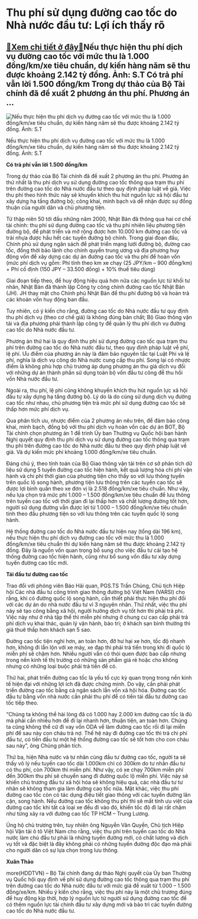Thu phí sử dụng đường cao tốc do Nhà nước đầu tư: Lợi ích thấy rõ
=================================================================

[:gift:Xem chi tiết ở đây:gift:](https://hddtvn.com/thu-phi-su-dung-duong-cao-toc-do-nha-nuoc-dau-tu-loi-ich-thay-ro/)Nếu thực hiện thu phí dịch vụ đường cao tốc với mức thu là 1.000 đồng/km/xe tiêu chuẩn, dự kiến hàng năm sẽ thu được khoảng 2.142 tỷ đồng. Ảnh: S.T Có trả phí vẫn lời 1.500 đồng/km Trong dự thảo của Bộ Tài chính đã đề xuất 2 phương án thu phí. Phương án …
---------------------------------------------------------------------------------------------------------------------------------------------------------------------------------------------------------------------------------------------------------------





![Nếu thực hiện thu phí dịch vụ đường cao tốc với mức thu là 1.000 đồng/km/xe tiêu chuẩn, dự kiến hàng năm sẽ thu được khoảng 2.142 tỷ đồng.	Ảnh: S.T](https://haiquanonline.com.vn/stores/news_dataimages/hoannm/102020/14/16/in_article/3726_11-vedette.jpg?rt=20201014164359 "Nếu thực hiện thu phí dịch vụ đường cao tốc với mức thu là 1.000 đồng/km/xe tiêu chuẩn, dự kiến hàng năm sẽ thu được khoảng 2.142 tỷ đồng.	Ảnh: S.T")


Nếu thực hiện thu phí dịch vụ đường cao tốc với mức thu là 1.000 đồng/km/xe tiêu chuẩn, dự kiến hàng năm sẽ thu được khoảng 2.142 tỷ đồng. Ảnh: S.T



**Có trả phí vẫn lời 1.500 đồng/km**


Trong dự thảo của Bộ Tài chính đã đề xuất 2 phương án thu phí. Phương án thứ nhất là thu phí dịch vụ sử dụng đường cao tốc thông qua trạm thu phí trên đường cao tốc do Nhà nước đầu tư theo quy định pháp luật về giá. Việc thu phí theo hình thức này sẽ khuyến khích thu hút nguồn lực xã hội đầu tư xây dựng hạ tầng đường bộ; công khai, minh bạch và dễ nhận được sự đồng thuận của người dân và chủ phương tiện.





Từ thập niên 50 tới đầu những năm 2000, Nhật Bản đã thông qua hai cơ chế tài chính: thu phí sử dụng đường cao tốc và thu phí nhiên liệu phương tiện đường bộ, để phát triển và mở rộng được hơn 10.000 km đường cao tốc và trải nhựa được hầu hết các tuyến đường bộ chính. 
Trong giai đoạn đầu, Chính phủ sử dụng ngân sách để phát triển mạng lưới đường bộ, đường cao tốc, đồng thời bảo lãnh cho chính quyền trung ương và địa phương huy động vốn để xây dựng các dự án đường cao tốc và thu phí để hoàn vốn (mức phí dịch vụ gồm: Phí tính theo km xe chạy (25 JPY/km – 900 đồng/km) + Phí cố định (150 JPY – 33.500 đồng) + 10% thuế tiêu dùng)


Giai đoạn tiếp theo, để huy động hiệu quả hơn nữa các nguồn lực từ khối tư nhân, Nhật Bản đã thành lập Công ty công chính đường cao tốc Nhật Bản (JH). JH thay mặt cho Chính phủ Nhật Bản để thu phí đường bộ và hoàn trả các khoản vốn huy động ban đầu.






Tuy nhiên, có ý kiến cho rằng, đường cao tốc do Nhà nước đầu tư quy định thu phí dịch vụ (theo cơ chế giá) là không đúng bản chất; Bộ Giao thông vận tải và địa phương phải thành lập công ty để quản lý thu phí dịch vụ đường cao tốc do Nhà nước đầu tư.


Phương án thứ hai là quy định thu phí sử dụng đường cao tốc qua trạm thu phí trên đường cao tốc do Nhà nước đầu tư, theo quy định pháp luật về phí, lệ phí. Ưu điểm của phương án này là đảm bảo nguyên tắc tại Luật Phí và lệ phí, nghĩa là dịch vụ công do Nhà nước cung cấp thu phí. Song lại có nhược điểm là không phù hợp chủ trương áp dụng phương án thu giá dịch vụ đối với những dự án thành phần sử dụng toàn bộ vốn đầu tư công để thu hồi vốn Nhà nước đầu tư.


Ngoài ra, thu phí, lệ phí cũng không khuyến khích thu hút nguồn lực xã hội đầu tư xây dựng hạ tầng đường bộ. Lý do là do cùng sử dụng dịch vụ đường cao tốc như nhau, chủ phương tiện trả mức phí sử dụng đường cao tốc sẽ thấp hơn mức phí dịch vụ.


Qua phân tích ưu, nhược điểm của 2 phương án nêu trên, để đảm bảo công khai, minh bạch, đồng bộ với thu phí dịch vụ hoàn vốn các dự án BOT, Bộ Tài chính chọn phương án 1 để trình Ủy ban Thường vụ Quốc hội ban hành Nghị quyết quy định thu phí dịch vụ sử dụng đường cao tốc thông qua trạm thu phí trên đường cao tốc do Nhà nước đầu tư theo quy định pháp luật về giá. Và dự kiến mức phí khoảng 1.000 đồng/km/xe tiêu chuẩn.


Đáng chú ý, theo tính toán của Bộ Giao thông vận tải trên cơ sở phân tích dữ liệu sử dụng 5 tuyến đường cao tốc hiện hành, kết quả lượng hóa chi phí vận hành và chi phí thời gian của phương tiện cho thấy so với lưu thông tuyến trên quốc lộ song hành, phương tiện lưu thông trên các tuyến cao tốc sẽ được lợi bình quân theo xe đơn vị là 2.518 đồng/km/xe tiêu chuẩn. Như vậy, nếu lựa chọn trả mức phí 1.000 – 1.500 đồng/km/xe tiêu chuẩn để lưu thông trên tuyến cao tốc với thời gian đi lại thấp hơn và chất lượng đường tốt hơn, người sử dụng đường vẫn được lợi từ 1.000 – 1.500 đồng/km/xe tiêu chuẩn tính theo đầu phương tiện so với lưu thông trên các tuyến quốc lộ song hành.


Hệ thống đường cao tốc do Nhà nước đầu tư hiện nay (tổng dài 196 km), nếu thực hiện thu phí dịch vụ đường cao tốc với mức thu là 1.000 đồng/km/xe tiêu chuẩn thì dự kiến hàng năm sẽ thu được khoảng 2.142 tỷ đồng. Đây là nguồn vốn quan trọng bổ sung cho việc đầu tư cải tạo hệ thống đường cao tốc hiện hành, cũng như bổ sung vốn đầu tư xây dựng tuyến đường cao tốc mới.


**Tái đầu tư đường cao tốc**


Trao đổi với phóng viên Báo Hải quan, PGS.TS Trần Chủng, Chủ tịch Hiệp hội Các nhà đầu tư công trình giao thông đường bộ Việt Nam (VARSI) cho rằng, khi có đường quốc lộ song hành, cần thiết phải thực hiện thu phí đối với các dự án do nhà nước đầu tư vì 3 nguyên nhân. Thứ nhất, việc thu phí này sẽ tạo công bằng xã hội, người hưởng dịch vụ tốt hơn thì phải trả phí. Việc này như ở nhà tập thể thì miễn phí nhưng ở chung cư cao cấp phải trả phí dịch vụ khai thác, quản lý vận hành, bảo trì; ở khách sạn bình thường thì giá thuê thấp hơn khách sạn 5 sao.


Đường cao tốc tiện nghi hơn, an toàn hơn, đỡ hư hại xe hơn, tốc độ nhanh hơn, không đi lẫn lộn với xe máy, xe đạp thì phải trả tiền trong khi đi quốc lộ miễn phí sẽ chậm hơn. Nhiều người vẫn có thói quen được bao cấp nhưng trong nền kinh tế thị trường có những sản phẩm giá rẻ hoặc cho không nhưng có những loại buộc phải trả tiền để có.


Thứ hai, phát triển đường cao tốc là yếu tố cực kỳ quan trọng trong nền kinh tế hiện đại với những lợi ích đã được chứng minh. Do vậy, cần phải phát triển đường cao tốc bằng cả ngân sách lẫn vốn xã hội hóa. Đường cao tốc đầu tư bằng vốn nhà nước cần phải thu phí để có tiền tái đầu tư đường cao tốc tiếp theo.


“Chúng ta không thể hài lòng đã có 1.000 hay 2.000 km đường cao tốc là đủ mà phải cần nhiều hơn để đi lại nhanh hơn, thuận tiện, an toàn hơn. Chúng ta cũng không thể cứ đi vay vốn ODA về làm đường cao tốc rồi đi lại miễn phí để sau này con cháu trả nợ. Thế hệ này đi đường cao tốc thì trả chi phí đầu tư, có tiền đầu tư một hệ thống đường cao tốc sẽ tốt hơn cho con cháu sau này”, ông Chủng phân tích.


Thứ ba, hiện Nhà nước và tư nhân cùng đầu tư đường cao tốc, người ta sẽ thấy vô lý nếu tuyến cao tốc dài 1.000km chỉ có 300km do tư nhân đầu tư có thu phí, còn 700km thì miễn phí. Như vậy, có xe chạy 700km miễn phí đến 300km thu phí sẽ chuyển sang đi đường quốc lộ miễn phí. Việc này sẽ khiến chủ trương đầu tư xã hội hóa sẽ không hiệu quả, các nhà đầu tư tư nhân sẽ không tham gia làm đường cao tốc nữa. Mặt khác, việc thu phí đường cao tốc còn có tác dụng điều tiết giao thông với các tuyến đường lân cận, song hành. Nếu đường cao tốc không thu phí thì sẽ mất tính ưu việt của đường cao tốc khi tất cả loại xe đều đi vào đó, khiến tốc độ đi lại rất chậm như từng xảy ra với đường cao tốc TP HCM – Trung Lương.


Ủng hộ chủ trương trên, tuy nhiên ông Nguyễn Văn Quyền, Chủ tịch Hiệp hội Vận tải ô tô Việt Nam cho rằng, việc thu phí trên tuyến cao tốc do Nhà nước làm chủ đầu tư phải là những tuyến đường mới, có chất lượng và dịch vụ tốt và đặc biệt là đây không phải có những tuyến đường độc đạo mà phải cho người dân có sự lựa chọn trong lưu thông.




**Xuân Thảo**



more(HDDTVN) – Bộ Tài chính đang dự thảo Nghị quyết của Ủy ban Thường vụ Quốc hội quy định về phí sử dụng đường cao tốc thông qua trạm thu phí trên đường cao tốc do Nhà nước đầu tư với mức giá đề xuất từ 1.000 – 1.500 đồng/xe/km. Nhiều ý kiến cho rằng, việc thu phí này là một chủ trương đúng để huy động kịp thời, hợp lý nguồn lực từ người sử dụng đường cao tốc để có thêm nguồn lực tài chính đầu tư xây dựng mới và bảo trì các tuyến đường cao tốc do Nhà nước đầu tư.

